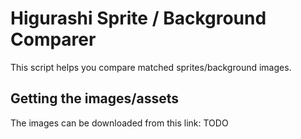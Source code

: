 # Higurashi Sprite / Background Comparer

This script helps you compare matched sprites/background images.

## Getting the images/assets

The images can be downloaded from this link: TODO
